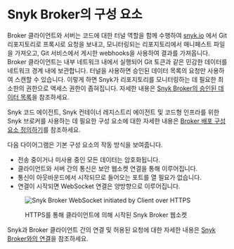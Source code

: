 # Snyk Broker의 구성 요소

Broker 클라이언트와 서버는 코드에 대한 터널 역할을 함께 수행하여 [snyk.io](http://snyk.io/) 에서 Git 리포지토리로 프록시로 요청을 보내고, 모니터링되는 리포지토리에서 매니페스트 파일을 가져오고, Git 서비스에서 게시한 webhooks을 사용하여 결과를 가져옵니다. Broker 클라이언트는 내부 네트워크 내에서 실행되어 Git 토큰과 같은 민감한 데이터를 네트워크 경계 내에 보관합니다. 터널을 사용하면 승인된 데이터 목록의 요청만 사용하여 스캔할 수 있습니다. 이렇게 하면 Snyk가 리포지토리를 모니터링하는 데 필요한 최소한의 권한으로 액세스 권한이 좁혀집니다. 자세한 내용은 [Snyk Broker의 승인된 데이터 목록](https://docs.snyk.io/snyk-admin/snyk-broker/connections-with-snyk-broker#approved-data-list-for-snyk-broker)을 참조하세요.

Snyk 코드 에이전트, Snyk 컨테이너 레지스트리 에이전트 및 코드형 인프라를 위한 Snyk 브로커를 사용하는 데 필요한 구성 요소에 대한 자세한 내용은 [Broker 배포 구성 요소 정의하기](https://docs.snyk.io/snyk-admin/snyk-broker/prepare-snyk-broker-for-deployment#define-your-broker-deployment-components)를 참조하세요.

다음 다이어그램은 기본 구성 요소의 작동 방식을 보여줍니다.

* 전송 중이거나 미사용 중인 모든 데이터는 암호화됩니다.
* 클라이언트와 서버 간의 통신은 보안 웹소켓 연결을 통해 이루어집니다.
* 통신이 아웃바운드에서 시작되므로 들어오는 포트를 열 필요가 없습니다.
* 연결이 시작되면 WebSocket 연결은 양방향으로 이루어집니다.

<figure><img src="../../.gitbook/assets/Snyk Broker diagram.png" alt="Snyk Broker WebSocket initiated by Client over HTTPS"><figcaption><p>HTTPS를 통해 클라이언트에 의해 시작된 Snyk Broker 웹소켓</p></figcaption></figure>

Snyk과 Broker 클라이언트 간의 연결 및 허용된 요청에 대한 자세한 내용은 [Snyk Broker와의 연결](connections-with-snyk-broker.md)을 참조하세요.&#x20;
